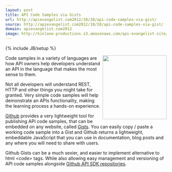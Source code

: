 ```yaml
---
layout: post
title: API Code Samples via Gists
url: http://apievangelist.com2012/10/28/api-code-samples-via-gist/
source: http://apievangelist.com2012/10/28/api-code-samples-via-gist/
domain: apievangelist.com2012
image: http://kinlane-productions.s3.amazonaws.com/api-evangelist-site/blog/github-logo-basic.png
---
```

{% include JB/setup %}<p>
     <a title="Github" href="https://github.com/"><img src="https://s3.amazonaws.com/kinlane-productions/api-evangelist/github/github-logo.png"  width="200" align="right" /></a>
</p>
<p>
     Code samples in a variety of languages are how API owners help developers understand an API in the language that makes the most sense to them.
</p>
<p>
     Not all developers will understand REST, HTTP and other things you might take for granted. Very simple code samples will help demonstrate an APIs functionality, making the learning process a hands-on experience.
</p>
<p>
     <a href="https://github.com/">Github</a> provides a very lightweight tool for publishing API code samples, that can be embedded on any website, called <a title="Gist" href="https://gist.github.com/">Gists</a>. You can easily copy / paste a working code sample into a Gist and Github returns a lightweight, embeddable JavaScript that you can use in documentation, blog posts and any where you will need to share with users.
</p>
<p>
     Github Gists can be a much sexier, and easier to implement alternative to html &lt;code&gt; tags. While also allowing easy management and versioning of API code samples alongside <a title="Github API SDK Management" href="/2012/10/25/sdk-management-for-your-api-with-github/">Github API SDK repositories</a>.
</p>
